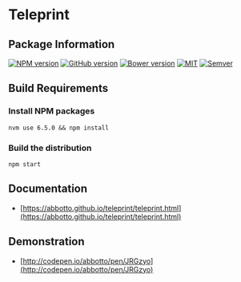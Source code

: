 # Teleprint

## Package Information
[![NPM version](https://badge.fury.io/js/teleprint.svg)](http://badge.fury.io/js/teleprint)
[![GitHub version](https://badge.fury.io/gh/abbotto%2Fteleprint.svg)](https://badge.fury.io/gh/abbotto%2Fteleprint)
[![Bower version](https://badge.fury.io/bo/teleprint.svg)](http://badge.fury.io/bo/teleprint)
[![MIT](https://badges.frapsoft.com/os/mit/mit.svg?v=102)](https://github.com/abbotto/teleprint)
[![Semver](http://img.shields.io/SemVer/2.0.0.png)](http://semver.org/spec/v2.0.0.html)

## Build Requirements

### Install NPM packages

    nvm use 6.5.0 && npm install

### Build the distribution

    npm start

## Documentation
- [https://abbotto.github.io/teleprint/teleprint.html](https://abbotto.github.io/teleprint/teleprint.html)

## Demonstration
- [http://codepen.io/abbotto/pen/JRGzyo](http://codepen.io/abbotto/pen/JRGzyo)